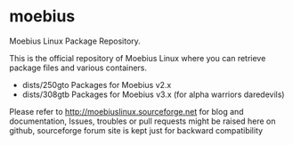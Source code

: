 moebius
=========

Moebius Linux Package Repository.

This is the official repository of Moebius Linux where you can retrieve package files and various containers.
- dists/250gto Packages for Moebius v2.x
- dists/308gtb Packages for Moebius v3.x (for alpha warriors daredevils)

Please refer to http://moebiuslinux.sourceforge.net for blog and documentation,
Issues, troubles or pull requests might be raised here on github, sourceforge forum site is kept just for backward compatibility
